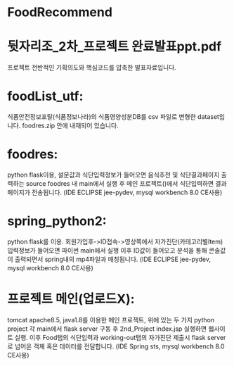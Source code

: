 # FoodRecommend

# 뒷자리조_2차_프로젝트 완료발표ppt.pdf
프로젝트 전반적인 기획의도와 핵심코드를 압축한 발표자료입니다. 

# foodList_utf:
식품안전정보포탈(식품정보나라)의 식품영양성분DB를 csv 파일로 변형한 dataset입니다. foodres.zip 안에 내재되어 있습니다.


# foodres: 
 python flask이용, 설문값과 식단입력정보가 들어오면 음식추천 및 식단결과페이지 출력하는 source
 foodres 내 main에서 실행 후 메인 프로젝트()에서 식단입력하면 결과페이지가 전송됩니다. 
 (IDE ECLIPSE jee-pydev, mysql workbench 8.0 CE사용) 


# spring_python2:
 python flask를 이용. 회원가입후->ID접속->영상쪽에서 자가진단(카테고리별Item) 입력정보가 들어오면
 파이썬 main에서 실행 이후 ID값이 들어오고 분석을 통해 콘솔값이 출력되면서 spring내의 mp4파일과 매칭됩니다. 
 (IDE ECLIPSE jee-pydev, mysql workbench 8.0 CE사용)

# 프로젝트 메인(업로드X):
 tomcat apache8.5, java1.8를 이용한 메인 프로젝트, 위에 있는 두 가지 python project 각 main에서 flask server 구동 후 2nd_Project index.jsp 실행하면 웹사이트 실행. 이후 Food탭의 식단입력과 working-out탭의 자가진단 제출시 flask server로 넘어온 객체 혹은 데이터를 전달합니다.  (IDE Spring sts, mysql workbench 8.0 CE사용)

